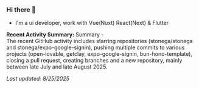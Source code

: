 ### Hi there 👋

- I'm a ui developer, work with Vue(Nuxt) React(Next) & Flutter

<!-- GITHUB_ACTIVITY_START -->

**Recent Activity Summary:**
Summary -  
The recent GitHub activity includes starring repositories (stonega/stonega and stonega/expo-google-signin), pushing multiple commits to various projects (open-lovable, getclay, expo-google-signin, bun-hono-template), closing a pull request, creating branches and a new repository, mainly between late July and late August 2025.

*Last updated: 8/25/2025*

<!-- GITHUB_ACTIVITY_END -->

